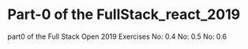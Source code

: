 # Part-0 of the FullStack_react_2019
part0 of the Full Stack Open 2019
Exercises 
No: 0.4
No: 0.5
No: 0.6
